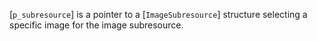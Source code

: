 [`p_subresource`] is a pointer to a [`ImageSubresource`] structure
selecting a specific image for the image subresource.